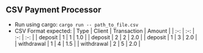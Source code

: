 ## CSV Payment Processor

- Run using cargo: `cargo run -- path_to_file.csv`
- CSV Format expected:
  | Type | Client | Transaction | Amount |
  | :-: | :-: | :-: | :-: |
  | deposit | 1 | 1 | 1.0 |
  | deposit | 2 | 2 | 2.0 |
  | deposit | 1 | 3 | 2.0 |
  | withdrawal | 1 | 4 | 1.5 |
  | withdrawal | 2 | 5 | 2.0 |

